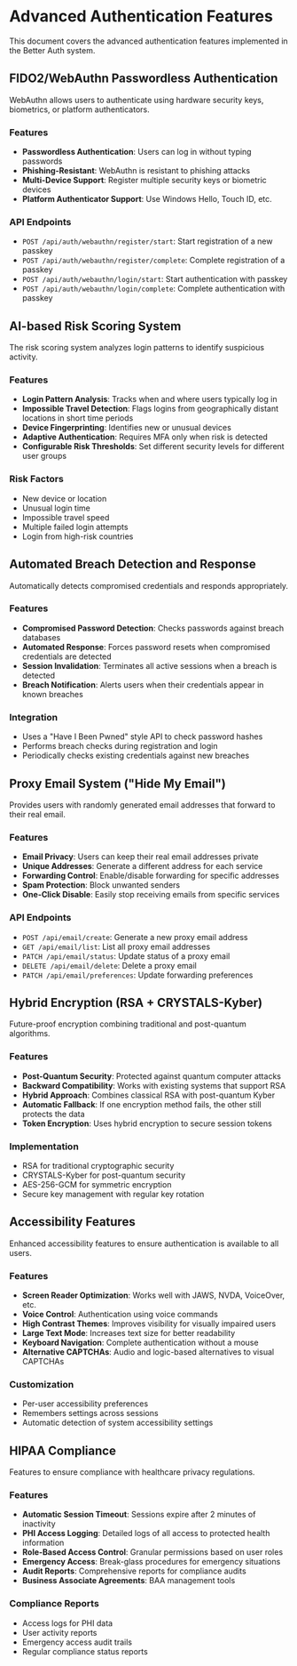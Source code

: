 # Advanced Authentication Features

This document covers the advanced authentication features implemented in the Better Auth system.

## FIDO2/WebAuthn Passwordless Authentication

WebAuthn allows users to authenticate using hardware security keys, biometrics, or platform authenticators.

### Features

- **Passwordless Authentication**: Users can log in without typing passwords
- **Phishing-Resistant**: WebAuthn is resistant to phishing attacks
- **Multi-Device Support**: Register multiple security keys or biometric devices
- **Platform Authenticator Support**: Use Windows Hello, Touch ID, etc.

### API Endpoints

- `POST /api/auth/webauthn/register/start`: Start registration of a new passkey
- `POST /api/auth/webauthn/register/complete`: Complete registration of a passkey
- `POST /api/auth/webauthn/login/start`: Start authentication with passkey
- `POST /api/auth/webauthn/login/complete`: Complete authentication with passkey

## AI-based Risk Scoring System

The risk scoring system analyzes login patterns to identify suspicious activity.

### Features

- **Login Pattern Analysis**: Tracks when and where users typically log in
- **Impossible Travel Detection**: Flags logins from geographically distant locations in short time periods
- **Device Fingerprinting**: Identifies new or unusual devices
- **Adaptive Authentication**: Requires MFA only when risk is detected
- **Configurable Risk Thresholds**: Set different security levels for different user groups

### Risk Factors

- New device or location
- Unusual login time
- Impossible travel speed
- Multiple failed login attempts
- Login from high-risk countries

## Automated Breach Detection and Response

Automatically detects compromised credentials and responds appropriately.

### Features

- **Compromised Password Detection**: Checks passwords against breach databases
- **Automated Response**: Forces password resets when compromised credentials are detected
- **Session Invalidation**: Terminates all active sessions when a breach is detected
- **Breach Notification**: Alerts users when their credentials appear in known breaches

### Integration

- Uses a "Have I Been Pwned" style API to check password hashes
- Performs breach checks during registration and login
- Periodically checks existing credentials against new breaches

## Proxy Email System ("Hide My Email")

Provides users with randomly generated email addresses that forward to their real email.

### Features

- **Email Privacy**: Users can keep their real email addresses private
- **Unique Addresses**: Generate a different address for each service
- **Forwarding Control**: Enable/disable forwarding for specific addresses
- **Spam Protection**: Block unwanted senders
- **One-Click Disable**: Easily stop receiving emails from specific services

### API Endpoints

- `POST /api/email/create`: Generate a new proxy email address
- `GET /api/email/list`: List all proxy email addresses
- `PATCH /api/email/status`: Update status of a proxy email
- `DELETE /api/email/delete`: Delete a proxy email
- `PATCH /api/email/preferences`: Update forwarding preferences

## Hybrid Encryption (RSA + CRYSTALS-Kyber)

Future-proof encryption combining traditional and post-quantum algorithms.

### Features

- **Post-Quantum Security**: Protected against quantum computer attacks
- **Backward Compatibility**: Works with existing systems that support RSA
- **Hybrid Approach**: Combines classical RSA with post-quantum Kyber
- **Automatic Fallback**: If one encryption method fails, the other still protects the data
- **Token Encryption**: Uses hybrid encryption to secure session tokens

### Implementation

- RSA for traditional cryptographic security
- CRYSTALS-Kyber for post-quantum security
- AES-256-GCM for symmetric encryption
- Secure key management with regular key rotation

## Accessibility Features

Enhanced accessibility features to ensure authentication is available to all users.

### Features

- **Screen Reader Optimization**: Works well with JAWS, NVDA, VoiceOver, etc.
- **Voice Control**: Authentication using voice commands
- **High Contrast Themes**: Improves visibility for visually impaired users
- **Large Text Mode**: Increases text size for better readability
- **Keyboard Navigation**: Complete authentication without a mouse
- **Alternative CAPTCHAs**: Audio and logic-based alternatives to visual CAPTCHAs

### Customization

- Per-user accessibility preferences
- Remembers settings across sessions
- Automatic detection of system accessibility settings

## HIPAA Compliance

Features to ensure compliance with healthcare privacy regulations.

### Features

- **Automatic Session Timeout**: Sessions expire after 2 minutes of inactivity
- **PHI Access Logging**: Detailed logs of all access to protected health information
- **Role-Based Access Control**: Granular permissions based on user roles
- **Emergency Access**: Break-glass procedures for emergency situations
- **Audit Reports**: Comprehensive reports for compliance audits
- **Business Associate Agreements**: BAA management tools

### Compliance Reports

- Access logs for PHI data
- User activity reports
- Emergency access audit trails
- Regular compliance status reports